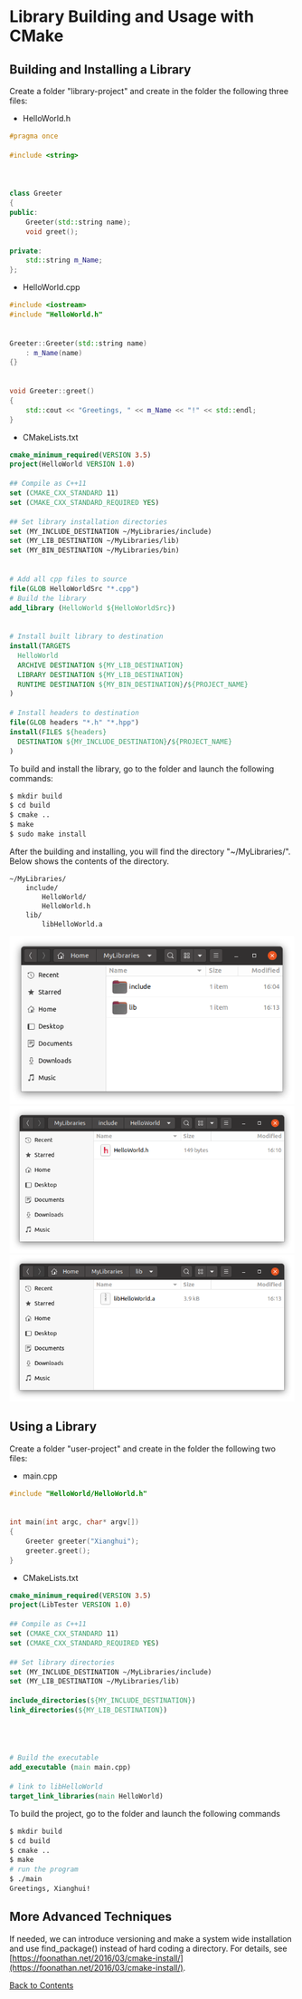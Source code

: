 # Library Building and Usage with CMake

## Building and Installing a Library

Create a folder "library-project" and create in the folder the following three files:
* HelloWorld.h
```C++
#pragma once

#include <string>



class Greeter
{
public:
    Greeter(std::string name);
    void greet();
    
private:
    std::string m_Name;
};
```
* HelloWorld.cpp
```C++
#include <iostream>
#include "HelloWorld.h"


Greeter::Greeter(std::string name)
    : m_Name(name)
{}


void Greeter::greet()
{
    std::cout << "Greetings, " << m_Name << "!" << std::endl;
}
```
* CMakeLists.txt
```cmake
cmake_minimum_required(VERSION 3.5)
project(HelloWorld VERSION 1.0)

## Compile as C++11
set (CMAKE_CXX_STANDARD 11)
set (CMAKE_CXX_STANDARD_REQUIRED YES)

## Set library installation directories
set (MY_INCLUDE_DESTINATION ~/MyLibraries/include)
set (MY_LIB_DESTINATION ~/MyLibraries/lib)
set (MY_BIN_DESTINATION ~/MyLibraries/bin)


# Add all cpp files to source
file(GLOB HelloWorldSrc "*.cpp") 	
# Build the library
add_library (HelloWorld ${HelloWorldSrc})


# Install built library to destination
install(TARGETS 
  HelloWorld
  ARCHIVE DESTINATION ${MY_LIB_DESTINATION}
  LIBRARY DESTINATION ${MY_LIB_DESTINATION}
  RUNTIME DESTINATION ${MY_BIN_DESTINATION}/${PROJECT_NAME}
)

# Install headers to destination
file(GLOB headers "*.h" "*.hpp")
install(FILES ${headers}
  DESTINATION ${MY_INCLUDE_DESTINATION}/${PROJECT_NAME}
)
```

To build and install the library, go to the folder and launch the following commands:
```bash
$ mkdir build
$ cd build
$ cmake ..
$ make
$ sudo make install
```
After the building and installing, you will find the directory "~/MyLibraries/". Below shows the contents of the directory.
```
~/MyLibraries/
    include/
        HelloWorld/
	    HelloWorld.h
    lib/
        libHelloWorld.a
```
![Image](../data/LibDir.png)
![Image](../data/LibDirInc.png)
![Image](../data/LibDirLib.png)


## Using a Library

Create a folder "user-project" and create in the folder the following two files:
* main.cpp
```C++
#include "HelloWorld/HelloWorld.h"


int main(int argc, char* argv[])
{
    Greeter greeter("Xianghui");
    greeter.greet();
}
```
* CMakeLists.txt
```cmake
cmake_minimum_required(VERSION 3.5)
project(LibTester VERSION 1.0)

## Compile as C++11
set (CMAKE_CXX_STANDARD 11)
set (CMAKE_CXX_STANDARD_REQUIRED YES)

## Set library directories
set (MY_INCLUDE_DESTINATION ~/MyLibraries/include)
set (MY_LIB_DESTINATION ~/MyLibraries/lib)

include_directories(${MY_INCLUDE_DESTINATION})
link_directories(${MY_LIB_DESTINATION})



	
# Build the executable
add_executable (main main.cpp)

# link to libHelloWorld
target_link_libraries(main HelloWorld)
```
To build the project, go to the folder and launch the following commands
```bash
$ mkdir build
$ cd build
$ cmake ..
$ make
# run the program
$ ./main
Greetings, Xianghui!
```

## More Advanced Techniques

If needed, we can introduce versioning and make a system wide installation and use find_package() instead of hard coding a directory. For details, see [https://foonathan.net/2016/03/cmake-install/](https://foonathan.net/2016/03/cmake-install/).

[Back to Contents](../README.md)
